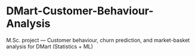 # DMart-Customer-Behaviour-Analysis
M.Sc. project — Customer behaviour, churn prediction, and market-basket analysis for DMart (Statistics + ML)
